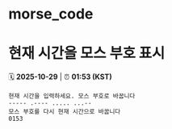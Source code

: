 # morse_code
# 현재 시간을 모스 부호 표시
<!-- MORSE_TIME_START -->
🗓️ **2025-10-29** | ⏰ **01:53 (KST)**

```
현재 시간을 입력하세요. 모스 부호로 바꿉니다
----- .---- ..... ...--
모스 부호를 다시 현재 시간으로 바꿉니다
0153
```
<!-- MORSE_TIME_END -->
